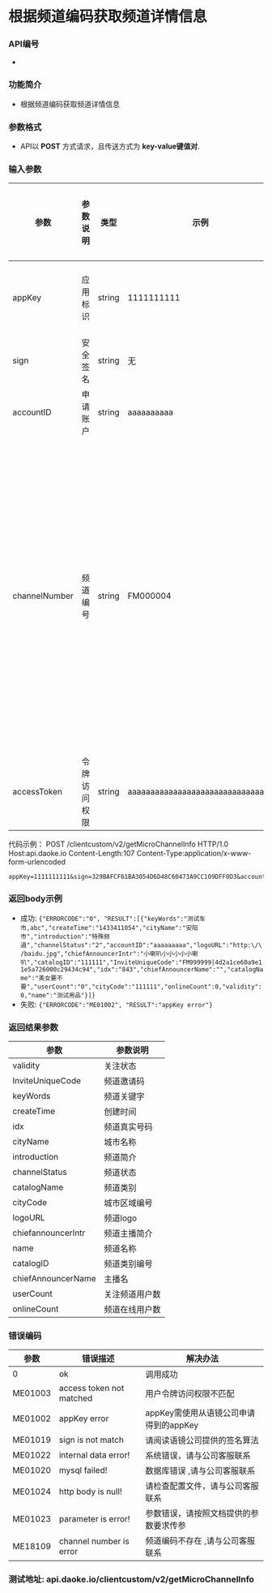 
根据频道编码获取频道详情信息
========================

### API编号
* 

### 功能简介
* 根据频道编码获取频道详情信息

### 参数格式

* API以 **POST** 方式请求，且传送方式为 **key-value键值对**.

### 输入参数

 参数                        | 参数说明           | 类型    |   示例             | 是否允许为空  | 限制条件
-----------------------------|-------------------|--------|--------------------|--------------|---------------------------
 appKey                     | 应用标识           | string  | 1111111111         | 否           | 长度不大于10
 sign                       | 安全签名           | string  | 无                 | 否           | 长度为40
 accountID                  | 申请账户           | string  | aaaaaaaaaa         | 否           | 长度为10 
 channelNumber              | 频道编号           | string  | FM000004           | 否           | 长度大于5 并且小于16 ,只能是字母加数字,第一位必须为字母	
 accessToken                | 令牌访问权限        |string     |aaaaaaaaaaaaaaaaaaaaaaaaaaaaaaaa  | 否       |

代码示例： 
	POST /clientcustom/v2/getMicroChannelInfo HTTP/1.0
	Host:api.daoke.io
	Content-Length:107
	Content-Type:application/x-www-form-urlencoded

	appKey=1111111111&sign=329BAFCF61BA3054D6D48C60473A9CC109DFF0D3&accountID=aaaaaaaaaa&channelNumber=A111111111&accessToken=aaaaaaaaaaaaaaaaaaaaaaaaaaaaaaaa

### 返回body示例

* 成功: 
		`{"ERRORCODE":"0", "RESULT":[{"keyWords":"测试车市,abc","createTime":"1433411054","cityName":"安阳市","introduction":"特殊频道","channelStatus":"2","accountID":"aaaaaaaaa","logoURL":"http:\/\/baidu.jpg","chiefAnnouncerIntr":"小喇叭小小小小小喇叭","catalogID":"111111","InviteUniqueCode":"FM999999|4d2a1ce60a9e11e5a726000c29434c94","idx":"843","chiefAnnouncerName":"","catalogName":"美女要不要","userCount":"0","cityCode":"111111","onlineCount":0,"validity":0,"name":"测试用品"}]}`
* 失败: 
		`{"ERRORCODE":"ME01002", "RESULT":"appKey error"}`


### 返回结果参数

参数     		 | 参数说明
-----------------|--------------------------------
validity 		 | 关注状态
InviteUniqueCode | 频道邀请码
keyWords 		 | 频道关键字
createTime 		 | 创建时间
idx 	  		 | 频道真实号码
cityName  		 | 城市名称
introduction  	 | 频道简介
channelStatus 	 | 频道状态
catalogName   	 | 频道类别
cityCode 	  	 | 城市区域编号
logoURL 	  	 | 频道logo
chiefannouncerIntr | 频道主播简介
name 		  	 | 频道名称
catalogID 		 | 频道类别编号
chiefAnnouncerName | 主播名
userCount 		|关注频道用户数
onlineCount   | 频道在线用户数

### 错误编码

 参数                 | 错误描述                 | 解决办法     
----------------------|-------------------------|---------------------------------------
 0                    | ok 	                    | 调用成功
 ME01003 			  | access token not matched | 用户令牌访问权限不匹配
 ME01002              | appKey error            | appKey需使用从语镜公司申请得到的appKey
 ME01019              | sign is not match       | 请阅读语镜公司提供的签名算法
 ME01022              | internal data error!    | 系统错误，请与公司客服联系
 ME01020              | mysql failed!			| 数据库错误 ,请与公司客服联系
 ME01024              | http body is null!		| 请检查配置文件，请与公司客服联系
 ME01023              | parameter is error!     | 参数错误，请按照文档提供的参数要求传参
 ME18109              | channel number is error | 频道编码不存在 ,请与公司客服联系 

### 测试地址: api.daoke.io/clientcustom/v2/getMicroChannelInfo


